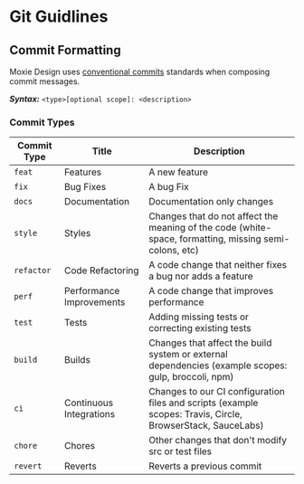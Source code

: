 # Git Guidlines

 ## Commit Formatting
 Moxie Design uses [conventional commits](https://www.conventionalcommits.org/en/v1.0.0/) standards when composing commit messages.

 ***Syntax:***  ``` <type>[optional scope]: <description> ```

 ### Commit Types
 | Commit Type | Title                    | Description
| ----------- | ------------------------ | -----------------------------------------------------------------------------------------------------------
| `feat`      | Features                 | A new feature
| `fix`       | Bug Fixes                | A bug Fix
| `docs`      | Documentation            | Documentation only changes
| `style`     | Styles                   | Changes that do not affect the meaning of the code (white-space, formatting, missing semi-colons, etc)
| `refactor`  | Code Refactoring         | A code change that neither fixes a bug nor adds a feature
| `perf`      | Performance Improvements | A code change that improves performance
| `test`      | Tests                    | Adding missing tests or correcting existing tests
| `build`     | Builds                   | Changes that affect the build system or external dependencies (example scopes: gulp, broccoli, npm)
| `ci`        | Continuous Integrations  | Changes to our CI configuration files and scripts (example scopes: Travis, Circle, BrowserStack, SauceLabs)
| `chore`     | Chores                   | Other changes that don't modify src or test files
| `revert`    | Reverts                  | Reverts a previous commit